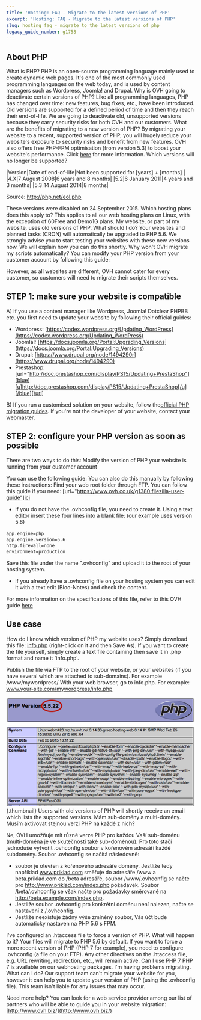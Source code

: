 ```yaml
---
title: 'Hosting: FAQ - Migrate to the latest versions of PHP'
excerpt: 'Hosting: FAQ - Migrate to the latest versions of PHP'
slug: hosting_faq_-_migrate_to_the_latest_versions_of_php
legacy_guide_number: g1758
---
```



## About PHP
What is PHP?
PHP is an open-source programming language mainly used to create dynamic web pages.
It's one of the most commonly used programming languages on the web today, and is used by content managers such as Wordpress, Joomla! and Drupal.
Why is OVH going to deactivate certain versions of PHP?
Like all programming languages, PHP has changed over time: new features, bug fixes, etc., have been introduced. Old versions are supported for a defined period of time and then they reach their end-of-life. We are going to deactivate old, unsupported versions because they carry security risks for both OVH and our customers.
What are the benefits of migrating to a new version of PHP?
By migrating your website to a recent, supported version of PHP, you will hugely reduce your website's exposure to security risks and benefit from new features.
OVH also offers free PHP-FPM optimisation (from version 5.3) to boost your website's performance. Click [here](https://www.ovh.co.uk/g1175.php-fpm-optimisation) for more information.
Which versions will no longer be supported?

|Version|Date of end-of-life|Not been supported for [years] + [months] |
|4.X|7 August 2008|6 years and 8 months|
|5.2|6 January 2011|4 years and 3 months|
|5.3|14 August 2014|8 months|


Source: http://php.net/eol.php

These versions were disabled on 24 September 2015.
Which hosting plans does this apply to?
This applies to all our web hosting plans on Linux, with the exception of 60Free and Demo1G plans.
My website, or part of my website, uses old versions of PHP. What should I do?
Your websites and planned tasks (CRON) will automatically be upgraded to PHP 5.6.
We strongly advise you to start testing your websites with these new versions now. We will explain how you can do this shortly.
Why won't OVH migrate my scripts automatically?
You can modify your PHP version from your customer account by following this guide:
[]({legacy}1999)

However, as all websites are different, OVH cannot cater for every customer, so customers will need to migrate their scripts themselves.


## STEP 1: make sure your website is compatible
A) If you use a content manager like Wordpress, Joomla! Dotclear PHPBB etc. you first need to update your website by following their official guides:

- Wordpress: [https://codex.wordpress.org/Updating_WordPress](https://codex.wordpress.org/Updating_WordPress)
- Joomla!: [https://docs.joomla.org/Portal:Upgrading_Versions](https://docs.joomla.org/Portal:Upgrading_Versions)
- Drupal: [https://www.drupal.org/node/1494290r](https://www.drupal.org/node/1494290)
- Prestashop: [url="http://doc.prestashop.com/display/PS15/Updating+PrestaShop"][blue][u]http://doc.prestashop.com/display/PS15/Updating+PrestaShop[/u][/blue][/url]


B) If you run a customised solution on your website, follow the[official PHP migration guides](http://php.net/manual/en/appendices.php).
If you're not the developer of your website, contact your webmaster.


## STEP 2: configure your PHP version as soon as possible
There are two ways to do this:
Modify the version of PHP your website is running from your customer account

You can use the following guide:
[]({legacy}1999)
You can also do this manually by following these instructions:
Find your web root folder through FTP. You can follow this guide if you need: [url="https://www.ovh.co.uk/g1380.filezilla-user-guide"]ici


- If you do not have the .ovhconfig file, you need to create it. Using a text editor insert these four lines into a blank file: (our example uses version 5.6)


```
app.engine=php
app.engine.version=5.6
http.firewall=none
environment=production
```



Save this file under the name ".ovhconfig" and upload it to the root of your hosting system. 


- If you already have a .ovhconfig file on your hosting system you can edit it with a text edit (Bloc-Notes) and check the content. 


For more information on the specifications of this file, refer to this OVH guide [here](https://www.ovh.co.uk/g1207.how_to_configure_php_on_your_ovh_web_server_2014)


## Use case
How do I know which version of PHP my website uses?
Simply download this file: [info.php](https://www.ovh.com/fr/documents/info.php) (right-click on it and then Save As).
If you want to create the file yourself, simply create a text file containing then save it in .php format and name it 'info.php'.

Publish the file via FTP to the root of your website, or your websites (if you have several which are attached to sub-domains). For example /www/mywordpress/
With your web browser, go to info.php. For example: www.your-site.com/mywordpress/info.php

![](images/img_2601.jpg){.thumbnail}
Users with old versions of PHP will shortly receive an email which lists the supported versions.
Mám sub-domény a multi-domény. Musím aktivovat stejnou verzi PHP na každé z nich?

Ne, OVH umožňuje mít různé verze PHP pro každou Vaší sub-doménu (multi-doména je ve skutečnosti také sub-doménou). Pro toto stačí jednoduše vytvořit .ovhconfig soubor v kořenovém adresáři každé subdomény. Soubor .ovhconfig se načítá následovně:


- soubor je otevřen z kořenového adresáře domény. Jestliže tedy například www.priklad.com směřuje do adresáře /www a beta.priklad.com do /beta adresáře, soubor /www/.ovhconfig se načte pro http://www.priklad.com/index.php požadavek. Soubor  /beta/.ovhconfig se však načte pro požadavky směrované na http://beta.example.com/index.php.
- Jestliže soubor .ovhconfig pro konkrétní doménu není nalezen, načte se nastavení z /.ovhconfig.
- Jestliže neexistuje žádný výše zmíněný soubor, Vás účt bude automaticky nastaven na PHP 5.6 s FPM.


I've configured an .htaccess file to force a version of PHP. What will happen to it?
Your files will migrate to PHP 5.6 by default. If you want to force a more recent version of PHP (PHP 7 for example), you need to configure .ovhconfig (a file on your FTP).
Any other directives on the .htaccess file, e.g. URL rewriting, redirection, etc., will remain active.
 Can I use PHP 7
PHP 7 is available on our webhosting packages.
I'm having problems migrating. What can I do?
Our support team can't migrate your website for you, however it can help you to update your version of PHP (using the .ovhconfig file). This team isn't liable for any issues that may occur.

Need more help? You can look for a web service provider among our list of partners who will be able to guide you in your website migration: [http://www.ovh.biz/](http://www.ovh.biz/)

